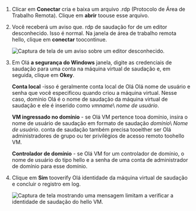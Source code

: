 1. Clicar em **Conectar** cria e baixa um arquivo .rdp (Protocolo de Área de Trabalho Remota). Clique em **abrir** toouse esse arquivo.
2. Você receberá um aviso que. rdp de saudação for de um editor desconhecido. Isso é normal. Na janela de área de trabalho remota hello, clique em **conectar** toocontinue.
   
    ![Captura de tela de um aviso sobre um editor desconhecido.](./media/virtual-machines-log-on-win-server/rdp-warn.png)
3. Em Olá **a segurança do Windows** janela, digite as credenciais de saudação para uma conta na máquina virtual de saudação e, em seguida, clique em **Okey**.
   
     **Conta local** -isso é geralmente conta local de Olá Olá nome de usuário e senha que você especificou quando criou a máquina virtual. Nesse caso, domínio Olá é o nome de saudação da máquina virtual de saudação e ele é inserido como *vmname*&#92; *nome de usuário*.  
   
    **VM ingressado no domínio** - se Olá VM pertence tooa domínio, insira o nome de usuário de saudação em formato de saudação *domínio*&#92; *Nome de usuário*. conta de saudação também precisa tooeither ser Olá administradores de grupo ou ter privilégios de acesso remoto toohello VM.
   
    **Controlador de domínio** - se Olá VM for um controlador de domínio, o nome de usuário do tipo hello e a senha de uma conta de administrador de domínio para esse domínio.
4. Clique em **Sim** tooverify Olá identidade da máquina virtual de saudação e concluir o registro em log.
   
   ![Captura de tela mostrando uma mensagem limitam a verificar a identidade de saudação do hello VM.](./media/virtual-machines-log-on-win-server/cert-warning.png)

